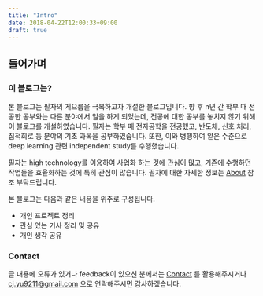 ```yaml
---
title: "Intro"
date: 2018-04-22T12:00:33+09:00
draft: true
---
```


## 들어가며

### 이 블로그는?

본 블로그는 필자의 게으름을 극복하고자 개설한 블로그입니다. 향 후 n년 간 학부 때 전공한 공부와는 다른 분야에서 일을 하게 되었는데, 전공에 대한 공부를 놓치지 않기 위해 이 블로그를 개설하였습니다. 필자는 학부 때 전자공학을 전공했고, 반도체, 신호 처리, 집적회로 등 분야의 기초 과목을 공부하였습니다. 또한, 이와 병행하여 얕은 수준으로 deep learning 관련 independent study를 수행했습니다. 

필자는 high technology를 이용하여 사업화 하는 것에 관심이 많고, 기존에 수행하던 작업들을 효율화하는 것에 특히 관심이 많습니다. 필자에 대한 자세한 정보는 [About](https://cjyu9211.github.io/about/) 참조 부탁드립니다.

본 블로그는 다음과 같은 내용을 위주로 구성됩니다.

* 개인 프로젝트 정리
* 관심 있는 기사 정리 및 공유
* 개인 생각 공유

### Contact

글 내용에 오류가 있거나 feedback이 있으신 분께서는 [Contact](https://cjyu9211.github.io/contact/) 를 활용해주시거나 cj.yu9211@gmail.com 으로 연락해주시면 감사하겠습니다. 
